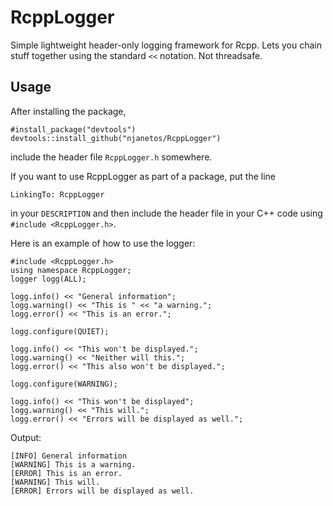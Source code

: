 # RcppLogger

Simple lightweight header-only logging framework for Rcpp. Lets you chain stuff together using the standard `<<` notation. Not threadsafe.

## Usage

After installing the package,

```{r}
#install_package("devtools")
devtools::install_github("njanetos/RcppLogger")
```

include the header file `RcppLogger.h` somewhere.

If you want to use RcppLogger as part of a package, put the line
```
LinkingTo: RcppLogger
```
in your `DESCRIPTION` and then include the header file in your C++ code using `#include <RcppLogger.h>`.

Here is an example of how to use the logger:

```{c++}
#include <RcppLogger.h>
using namespace RcppLogger;
logger logg(ALL);

logg.info() << "General information";
logg.warning() << "This is " << "a warning.";
logg.error() << "This is an error.";

logg.configure(QUIET);

logg.info() << "This won't be displayed.";
logg.warning() << "Neither will this.";
logg.error() << "This also won't be displayed.";

logg.configure(WARNING);

logg.info() << "This won't be displayed";
logg.warning() << "This will.";
logg.error() << "Errors will be displayed as well.";
```

Output:

```{r}
[INFO] General information
[WARNING] This is a warning.
[ERROR] This is an error.
[WARNING] This will.
[ERROR] Errors will be displayed as well.
```
